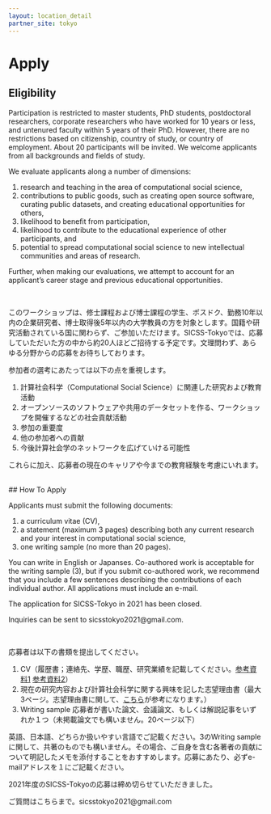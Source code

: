 ```yaml
---
layout: location_detail
partner_site: tokyo
---
```


# Apply

## Eligibility

<p>Participation is restricted to master students, PhD students, postdoctoral researchers, corporate researchers who have worked for 10 years or less, and untenured faculty within 5 years of their PhD. However, there are no restrictions based on citizenship, country of study, or country of employment. About 20 participants will be invited. We welcome applicants from all backgrounds and fields of study.</p>
<p>We evaluate applicants along a number of dimensions:
<ol>
  <li>research and teaching in the area of computational social science,</li>
  <li>contributions to public goods, such as creating open source software, curating public datasets, and creating educational opportunities for others,</li>
  <li>likelihood to benefit from participation,</li>
  <li>likelihood to contribute to the educational experience of other participants, and</li>
  <li>potential to spread computational social science to new intellectual communities and areas of research.</li>
</ol>
Further, when making our evaluations, we attempt to account for an applicant’s career stage and previous educational opportunities.</p>
<br>
<p>このワークショップは、修士課程および博士課程の学生、ポスドク、勤務10年以内の企業研究者、博士取得後5年以内の大学教員の方を対象とします。国籍や研究活動されている国に関わらず、ご参加いただけます。SICSS-Tokyoでは、応募していただいた方の中から約20人ほどご招待する予定です。文理問わず、あらゆる分野からの応募をお待ちしております。</p>
<p>参加者の選考にあたっては以下の点を重視します。
<ol>
  <li>計算社会科学（Computational Social Science）に関連した研究および教育活動</li>
  <li>オープンソースのソフトウェアや共用のデータセットを作る、ワークショップを開催するなどの社会貢献活動</li>
  <li>参加の重要度</li>
  <li>他の参加者への貢献</li>
  <li>今後計算社会学のネットワークを広げていける可能性</li>
</ol>
これらに加え、応募者の現在のキャリアや今までの教育経験を考慮にいれます。</p>

<br />
## How To Apply

<p>Applicants must submit the following documents:
<ol>
  <li>a curriculum vitae (CV),</li>
  <li>a statement (maximum 3 pages) describing both any current research and your interest in computational social science,</li>
  <li>one writing sample (no more than 20 pages).</li>
</ol>
You can write in English or Japanses. Co-authored work is acceptable for the writing sample (3), but if you submit co-authored work, we recommend that you include a few sentences describing the contributions of each individual author. All applications must include an e-mail. </p>
<p>The application for SICSS-Tokyo in 2021 has been closed.</p>

<p>Inquiries can be sent to sicsstokyo2021@gmail.com.</p>

<br>
<p>応募者は以下の書類を提出してください。
<ol>
  <li>CV（履歴書；連絡先、学歴、職歴、研究業績を記載してください。<a href="https://docs.google.com/document/d/1CjMjYJz-g2opuWEDopxVlGcdKGjSo38yf-BqUUBXz5o/edit?usp=sharing">参考資料1</a> <a href="http://www.shirado.net/wp-content/uploads/2019/11/Shirado_CV_2019_v5.pdf">参考資料2</a>）</li>
  <li>現在の研究内容および計算社会科学に関する興味を記した志望理由書（最大3ページ。志望理由書に関して、<a href="https://ultrabem.com/other_topics/how-to/statement_research">こちら</a>が参考になります。）</li>
  <li>Writing sample 応募者が書いた論文、会議論文、もしくは解説記事をいずれか１つ（未掲載論文でも構いません。20ページ以下）</li>
 </ol>
英語、日本語、どちらか扱いやすい言語でご記載ください。3のWriting sampleに関して、共著のものでも構いません。その場合、ご自身を含む各著者の貢献について明記したメモを添付することをおすすめします。応募にあたり、必ずe-mailアドレスを１にご記載ください。</p>

<p>2021年度のSICSS-Tokyoの応募は締め切らせていただきました。</p>

<p>ご質問はこちらまで。sicsstokyo2021@gmail.com</p>
